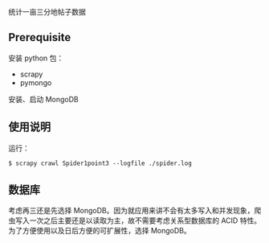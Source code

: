 统计一亩三分地帖子数据

## Prerequisite

安装 python 包： 
- scrapy
- pymongo

安装、启动 MongoDB

## 使用说明

运行：

```
$ scrapy crawl Spider1point3 --logfile ./spider.log
```

## 数据库

考虑再三还是先选择 MongoDB。因为就应用来讲不会有太多写入和并发现象，爬虫写入一次之后主要还是以读取为主，故不需要考虑关系型数据库的 ACID 特性。为了方便使用以及日后方便的可扩展性，选择 MongoDB。